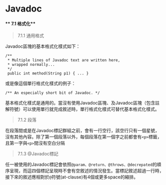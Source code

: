 # Javadoc




#### ** 7.1 格式化**

>7.1.1 通用格式

Javadoc區塊的基本格式化樣式如下：

    /** 
     * Multiple lines of Javadoc text are written here,
     * wrapped normally... 
     */
     public int method(String p1) { ... }

或是像這個單行格式化樣式的例子：

    /** An especially short bit of Javadoc. */
    
基本格式化樣式是通用的。當沒有使用Javadoc區塊、及Javadoc區塊（包含註解符號）可以使用單行就完成敘述時，單行格式化樣式可替代基本格式化樣式。  

>7.1.2 段落

在段落間或是在Javadoc標記群組之前，會有一行空行，該空行只有一個星號，沒有其他內容。除了第一個段落以外，每個段落在第一個字之前都會有```<p>```標籤，且第一字與```<p>```間沒有空白分隔

>7.1.3 @Javadoc標記

任一被使用的Javadoc標記會依照```@param、@return、@throws、@decrepated```的順序呈現，而這四個標記呈現時不會有空敘述的情況發生。當標記敘述超過一行時，接下來的敘述應相對於```@```符號(at-clause)有4個或更多space的縮排。